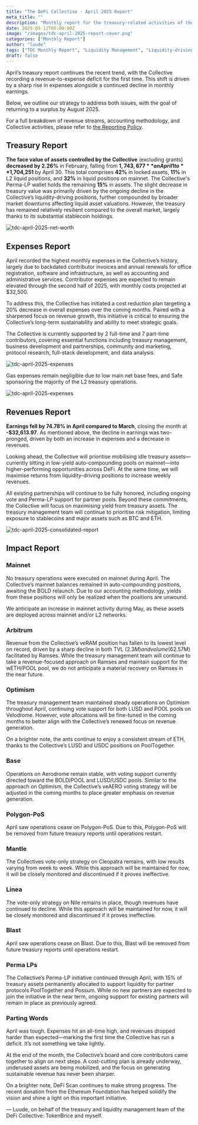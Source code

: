 ```yaml
---
title: "The DeFi Collective - April 2025 Report"
meta_title: ""
description: "Monthly report for the treasury-related activities of the Collective in April."
date: 2025-05-12T05:00:00Z
image: "/images/tdc-april-2025-report-cover.png"
categories: ["Monthly Report"]
author: "luude"
tags: ["TDC Monthly Report", "Liquidity Management", "Liquidity-driving Tokens", "Collective"]
draft: false
---
```


April’s treasury report continues the recent trend, with the Collective recording a revenue-to-expense deficit for the first time. This shift is driven by a sharp rise in expenses alongside a continued decline in monthly earnings.

Below, we outline our strategy to address both issues, with the goal of returning to a surplus by August 2025.

For a full breakdown of revenue streams, accounting methodology, and Collective activities, please refer to [the Reporting Policy](https://deficollective.org/reporting-policy/).


## Treasury Report

**The face value of assets controlled by the Collective** (excluding grants) **decreased by 2.26%** in February, falling from **$1,743,677** on April 1 to **$1,704,251** by April 30. This total comprises **42%** in locked assets, **11%** in L2 liquid positions, and **32%** in liquid positions on mainnet. The Collective's Perma-LP wallet holds the remaining **15%** in assets. The slight decrease in treasury value was primarily driven by the ongoing decline in the Collective’s liquidity-driving positions, further compounded by broader market downturns affecting liquid asset valuations. However, the treasury has remained relatively resilient compared to the overall market, largely thanks to its substantial stablecoin holdings.


![tdc-april-2025-net-worth](https://raw.githubusercontent.com/deficollective/deficollective.github.io/main/assets/images/tdc-april-2025-report/net-worth.png)


## Expenses Report

April recorded the highest monthly expenses in the Collective’s history, largely due to backdated contributor invoices and annual renewals for office registration, software and infrastructure, as well as accounting and administrative services. Contributor expenses are expected to remain elevated through the second half of 2025, with monthly costs projected at $32,500.

To address this, the Collective has initiated a cost reduction plan targeting a 20% decrease in overall expenses over the coming months. Paired with a sharpened focus on revenue growth, this initiative is critical to ensuring the Collective’s long-term sustainability and ability to meet strategic goals.

The Collective is currently supported by 2 full-time and 7 part-time contributors, covering essential functions including treasury management, business development and partnerships, community and marketing, protocol research, full-stack development, and data analysis.


![tdc-april-2025-expenses](https://raw.githubusercontent.com/deficollective/deficollective.github.io/main/assets/images/tdc-april-2025-report/expenses.png)



Gas expenses remain negligible due to low main net base fees, and Safe sponsoring the majority of the L2 treasury operations.


![tdc-april-2025-expenses](https://raw.githubusercontent.com/deficollective/deficollective.github.io/main/assets/images/tdc-april-2025-report/gas-expenses.png)


## Revenues Report

**Earnings fell by 74.78% in April compared to March**, closing the month at **-$32,613.97**. As mentioned above, the decline in earnings was two-pronged, driven by both an increase in expenses and a decrease in revenues. 

Looking ahead, the Collective will prioritise mobilising idle treasury assets—currently sitting in low-yield auto-compounding pools on mainnet—into higher-performing opportunities across DeFi. At the same time, we will maximise returns from liquidity-driving positions to increase weekly revenues.

All existing partnerships will continue to be fully honored, including ongoing vote and Perma-LP support for partner pools. Beyond these commitments, the Collective will focus on maximising yield from treasury assets. The treasury management team will continue to prioritise risk mitigation, limiting exposure to stablecoins and major assets such as BTC and ETH.

![tdc-april-2025-consolidated-report](https://raw.githubusercontent.com/deficollective/deficollective.github.io/main/assets/images/tdc-april-2025-report/consolidated-report.png)


## Impact Report


### Mainnet

No treasury operations were executed on mainnet during April. The Collective’s mainnet balances remained in auto-compounding positions, awaiting the BOLD relaunch. Due to our accounting methodology, yields from these positions will only be realized when the positions are unwound.

We anticipate an increase in mainnet activity during May, as these assets are deployed across mainnet and/or L2 networks.


### Arbitrum

Revenue from the Collective’s veRAM position has fallen to its lowest level on record, driven by a sharp decline in both TVL ($2.3M) and volume ($62.57M) facilitated by Ramses. While the treasury management team will continue to take a revenue-focused approach on Ramses and maintain support for the wETH/POOL pool, we do not anticipate a material recovery on Ramses in the near future.


### Optimism

The treasury management team maintained steady operations on Optimism throughout April, continuing vote support for both LUSD and POOL pools on Velodrome. However, vote allocations will be fine-tuned in the coming months to better align with the Collective’s renewed focus on revenue generation.

On a brighter note, the ants continue to enjoy a consistent stream of ETH, thanks to the Collective’s LUSD and USDC positions on PoolTogether.


### Base

Operations on Aerodrome remain stable, with voting support currently directed toward the BOLD/POOL and LUSD/USDC pools. Similar to the approach on Optimism, the Collective’s veAERO voting strategy will be adjusted in the coming months to place greater emphasis on revenue generation.


### Polygon-PoS

April saw operations cease on Polygon-PoS. Due to this, Polygon-PoS will be removed from future treasury reports until operations restart.


### Mantle

The Collectives vote-only strategy on Cleopatra remains, with low results varying from week to week. While this approach will be maintained for now, it will be closely monitored and discontinued if it proves ineffective.


### Linea

The vote-only strategy on Nile remains in place, though revenues have continued to decline. While this approach will be maintained for now, it will be closely monitored and discontinued if it proves ineffective.


### Blast

April saw operations cease on Blast. Due to this, Blast will be removed from future treasury reports until operations restart.


### Perma LPs

The Collective’s Perma-LP initiative continued through April, with 15% of treasury assets permanently allocated to support liquidity for partner protocols PoolTogether and Possum. While no new partners are expected to join the initiative in the near term, ongoing support for existing partners will remain in place as previously agreed.


### Parting Words

April was tough. Expenses hit an all-time high, and revenues dropped harder than expected—marking the first time the Collective has run a deficit. It’s not something we take lightly.

At the end of the month, the Collective’s board and core contributors came together to align on next steps. A cost-cutting plan is already underway, underused assets are being mobilized, and the focus on generating sustainable revenue has never been sharper.

On a brighter note, DeFi Scan continues to make strong progress. The recent donation from the Ethereum Foundation has helped solidify the vision and shine a light on this important initiative.

— Luude, on behalf of the treasury and liquidity management team of the DeFi Collective: TokenBrice and myself.
